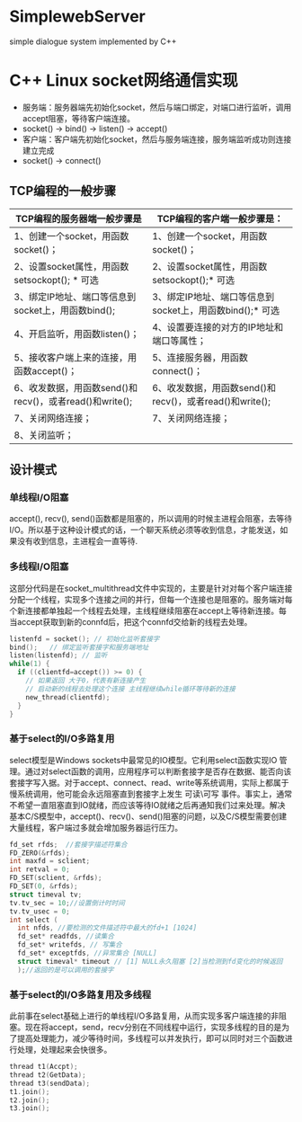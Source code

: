 # SimplewebServer
simple dialogue system implemented by C++
# C++ Linux socket网络通信实现

* 服务端：服务器端先初始化socket，然后与端口绑定，对端口进行监听，调用accept阻塞，等待客户端连接。
* socket() -> bind() -> listen() -> accept()
* 客户端：客户端先初始化socket，然后与服务端连接，服务端监听成功则连接建立完成
* socket() -> connect()

## TCP编程的一般步骤

| **TCP编程的服务器端一般步骤是**                         | TCP编程的客户端一般步骤是：                              |
| ------------------------------------------------------- | -------------------------------------------------------- |
| 1、创建一个socket，用函数socket()；                     | 1、创建一个socket，用函数socket()；                      |
| 2、设置socket属性，用函数setsockopt(); * 可选           | 2、设置socket属性，用函数setsockopt();* 可选             |
| 3、绑定IP地址、端口等信息到socket上，用函数bind();      | 3、绑定IP地址、端口等信息到socket上，用函数bind();* 可选 |
| 4、开启监听，用函数listen()；                           | 4、设置要连接的对方的IP地址和端口等属性；                |
| 5、接收客户端上来的连接，用函数accept()；               | 5、连接服务器，用函数connect()；                         |
| 6、收发数据，用函数send()和recv()，或者read()和write(); | 6、收发数据，用函数send()和recv()，或者read()和write();  |
| 7、关闭网络连接；                                       | 7、关闭网络连接；                                        |
| 8、关闭监听；                                           |                                                          |

## 设计模式

### 单线程I/O阻塞

accept(), recv(), send()函数都是阻塞的，所以调用的时候主进程会阻塞，去等待I/O。所以基于这种设计模式的话，一个聊天系统必须等收到信息，才能发送，如果没有收到信息，主进程会一直等待.

### 多线程I/O阻塞

这部分代码是在socket_multithread文件中实现的，主要是针对对每个客户端连接分配一个线程，实现多个连接之间的并行，但每一个连接也是阻塞的。服务端对每个新连接都单独起一个线程去处理，主线程继续阻塞在accept上等待新连接。每当accept获取到新的connfd后，把这个connfd交给新的线程去处理。

```cpp
listenfd = socket(); // 初始化监听套接字
bind();   // 绑定监听套接字和服务端地址
listen(listenfd); // 监听
while(1) {
  if ((clientfd=accept()) >= 0) {
    // 如果返回 大于0，代表有新连接产生
    // 启动新的线程去处理这个连接 主线程继续while循环等待新的连接
    new_thread(clientfd);
  }
}
```



### 基于select的I/O多路复用

select模型是Windows sockets中最常见的IO模型。它利用select函数实现IO 管理。通过对select函数的调用，应用程序可以判断套接字是否存在数据、能否向该套接字写入据。对于accept、connect、read、write等系统调用，实际上都属于慢系统调用，他可能会永远阻塞直到套接字上发生 可读\可写 事件。事实上，通常不希望一直阻塞直到IO就绪，而应该等待IO就绪之后再通知我们过来处理。解决基本C/S模型中，accept()、recv()、send()阻塞的问题，以及C/S模型需要创建大量线程，客户端过多就会增加服务器运行压力。

```cpp
fd_set rfds;  //套接字描述符集合 
FD_ZERO(&rfds);
int maxfd = sclient;
int retval = 0;
FD_SET(sclient, &rfds);
FD_SET(0, &rfds);
struct timeval tv;
tv.tv_sec = 10;//设置倒计时时间
tv.tv_usec = 0;
int select (
  int nfds, //要检测的文件描述符中最大的fd+1 [1024]
  fd_set* readfds, //读集合
  fd_set* writefds, // 写集合
  fd_set* exceptfds, //异常集合 [NULL]
  struct timeval* timeout // [1] NULL永久阻塞 [2]当检测到fd变化的时候返回
  );//返回的是可以调用的套接字
```

### 基于select的I/O多路复用及多线程

此前事在select基础上进行的单线程I/O多路复用，从而实现多客户端连接的非阻塞。现在将accept，send，recv分别在不同线程中运行，实现多线程的目的是为了提高处理能力，减少等待时间，多线程可以并发执行，即可以同时对三个函数进行处理，处理起来会快很多。

```cpp
thread t1(Accpt);
thread t2(GetData);
thread t3(sendData);
t1.join();
t2.join();
t3.join();
```

